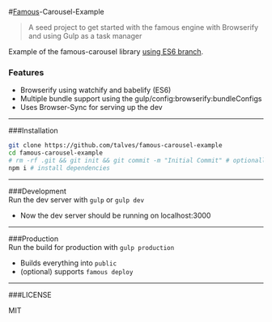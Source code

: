 #[Famous][1]-Carousel-Example
> A seed project to get started with the famous engine with Browserify and using Gulp as a task manager

Example of the famous-carousel library [using ES6 branch][2].  

### Features
 - Browserify using watchify and babelify (ES6)
 - Multiple bundle support using the gulp/config:browserify:bundleConfigs
 - Uses Browser-Sync for serving up the dev

---

###Installation

```bash
git clone https://github.com/talves/famous-carousel-example
cd famous-carousel-example
# rm -rf .git && git init && git commit -m "Initial Commit" # optionally reset git history
npm i # install dependencies
```

---

###Development  
 Run the dev server with ```gulp``` or ```gulp dev```

 - Now the dev server should be running on localhost:3000

---  

###Production  
 Run the build for production with ```gulp production```

 - Builds everything into `public`
 - (optional) supports `famous deploy`

---  

###LICENSE

MIT

[1]: https://github.com/Famous/engine
[2]: https://github.com/talves/famous-carousel/tree/es6
